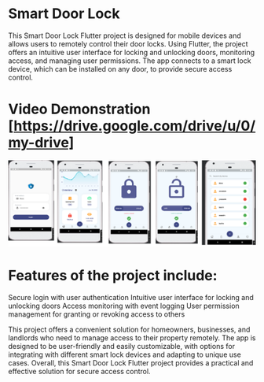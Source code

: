 # Smart Door Lock 
This Smart Door Lock Flutter project is designed for mobile devices and allows users to remotely control their door locks. Using Flutter, the project offers an intuitive user interface for locking and unlocking doors, monitoring access, and managing user permissions. The app connects to a smart lock device, which can be installed on any door, to provide secure access control.

# Video Demonstration [https://drive.google.com/drive/u/0/my-drive]

![Screenshots](/iot_smart.png)

# Features of the project include:

Secure login with user authentication
Intuitive user interface for locking and unlocking doors
Access monitoring with event logging
User permission management for granting or revoking access to others


This project offers a convenient solution for homeowners, businesses, and landlords who need to manage access to their property remotely. The app is designed to be user-friendly and easily customizable, with options for integrating with different smart lock devices and adapting to unique use cases. Overall, this Smart Door Lock Flutter project provides a practical and effective solution for secure access control.
